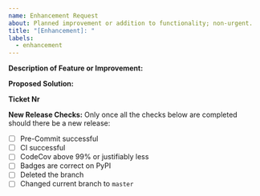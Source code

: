 ```yaml
---
name: Enhancement Request
about: Planned improvement or addition to functionality; non-urgent.
title: "[Enhancement]: "
labels:
  - enhancement
---
```


**Description of Feature or Improvement:**


**Proposed Solution:**

**Ticket Nr**
<!--Will be provided by owner -->

**New Release Checks:**
Only once all the checks below are completed should there be a new release:
- [ ] Pre-Commit successful
- [ ] CI successful
- [ ] CodeCov above 99% or justifiably less
- [ ] Badges are correct on PyPI
- [ ] Deleted the branch
- [ ] Changed current branch to `master`
